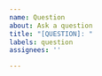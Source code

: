 ```yaml
---
name: Question
about: Ask a question
title: "[QUESTION]: "
labels: question
assignees: ''

---
```



